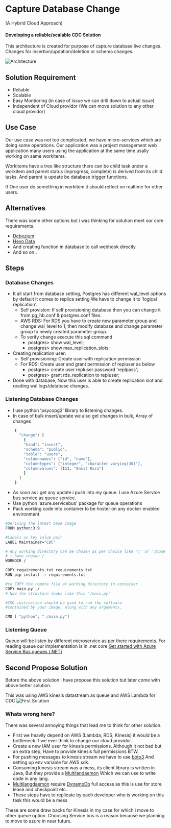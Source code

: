 
# Capture Database Change
(A Hybrid Cloud Approach)
#### Developing a reliable/scalable CDC Solution

This architecture is created for purpose of capture database live changes. 
Changes for insertion/updation/deletion or schema changes.


![Architecture](https://i.ibb.co/G2YDMFP/cdc-aws-azure-drawio-3.png)

## Solution Requirement

- Reliable
- Scalable 
- Easy Montioring (in case of issue we can drill down to actual issue)
- Independent of Cloud providor (We can move solution to any other cloud providor)


## Use Case

Our use case was not too complicated, we have micro-services which are doing some
operations. Our application was a project management web application many users using the application
at the same time usally working on same workitems. 

Workitems have a tree like structure there can be child task under a workitem and parent status (inprogress, complete)
is derived from its child tasks. And parent is update be database trigger functions.

If One user do something in workitem it should reflect on realtime for other users.





## Alternatives

There was some other options but i was thinking for solution meet our core requirements.
- [Debezium](https://debezium.io/)
- [Hevo Data]()
- And creating function in database to call webhook directly
- And so on..

## Steps

### Database Changes

- It all start from database setting, Postgres has different wal_level options by default it comes to replica setting
  We have to change it to 'logical replication'.
  - Self provision: If self provisioning database then you can change it from pg_hb.conf & postgres.conf files.
  - AWS RDS: For RDS you have to create new parameter group and change wal_level to 1, then modify database and change parameter group to 
    newly created parameter group.
  - To verify change execute this sql command 
    - postgres> show wal_level; 
    - postgres> show max_replication_slots;
- Creating replication user:  
  - Self provisioning: Create user with replication permission
  - For RDS: Create user and grant permission of repluser as below
    - postgres> create user repluser password 'replpass';  
    - postgres> grant rds_replication to repluser;
- Done with database, Now this user is able to create replication slot and reading wal logs/database changes.

### Listening Database Changes 

- I use python 'psycopg2' library to listening changes. 
- In case of bulk insert/update we also get changes in bulk, Array of changes
```bash
    {
      "change": [
        {
        "kind": "insert",
        "schema": "public",
        "table": "users",
        "columnnames": ["id", "name"],
        "columntypes": ["integer", "character varying(30)"],
        "columnvalues": [111, "Basit Raza"]
        }
      ]
    }
```
- As soon as i get any update i push into my queue. I use Azure Service bus service as queue service.
- Use python 'azure.servicebus' package for queue operations
- Pack working code into container to be hoster on any docker enabled environment
```bash
#Deriving the latest base image
FROM python:3.9

#Labels as key value pair
LABEL Maintainer="CDC"

# Any working directory can be chosen as per choice like '/' or '/home' etc
# i have chosen /
WORKDIR /

COPY requirements.txt requirements.txt
RUN pip install -r requirements.txt

#to COPY the remote file at working directory in container
COPY main.py ./
# Now the structure looks like this '/main.py'

#CMD instruction should be used to run the software
#contained by your image, along with any arguments.

CMD [ "python", "./main.py"]
```

### Listening Queue 

Queue will be listen by different microservice as per there requirements.
For reading queue our implementation is in .net core
[Get started with Azure Service Bus queues (.NET)](https://docs.microsoft.com/en-us/azure/service-bus-messaging/service-bus-dotnet-get-started-with-queues)
## Second Propose Solution
Before the above solution i have propose this solution but later come with above better solution.

This was using AWS kinesis datastream as queue and AWS Lambda for CDC
![First Solution](https://i.ibb.co/QHvD3SL/Screenshot-2022-04-23-at-4-50-53-PM.png")

### Whats wrong here?
There was several annoying things that lead me to think for other solution.
- First we heavily depend on AWS (Lambda, RDS, Kinesis) it would be a bottleneck if we ever
  think to change our cloud providor.
- Create a new IAM user for kinesis permissions. Although it not bad but an extra step, Have to provide kinesis full permissions BTW.
- For pushing messages to kinesis stream we have to use [boto3](https://boto3.amazonaws.com/v1/documentation/api/latest/index.html) And setting up env variable for AWS sdk.
- Consuming kinesis stream was a mess, its client library is written in Java, But they provide a [Multilandaemon]() Which we can use to write code in any lang.
- [Multilangdaemon]() require [DynamoDb]() full access as this is use for store lease and checkpoint etc.
- These steps have to replicate by each developer who is working on this task this would be a mess

These are some draw backs for Kinesis in my case for which i move to other queue option. Choosing Service bus is a reason because we planning to move to azure in near future. 

